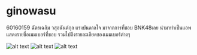 # ginowasu
60160159 ฉัตรเฉลิม วสุอนันต์กุล
แรงบันดาลใจ มาจากการที่ชอบ BNK48เลย นำมาทำเป็นแอพแสดงรายชื่อเมมเบอร์ที่ชอบ รวมไปถึงรายละเอียดของเมมเบอร์ต่างๆ 

![alt text](https://user-images.githubusercontent.com/50445405/77179070-9016c100-6afa-11ea-8e82-94085ff08e76.png)
![alt text](https://user-images.githubusercontent.com/50445405/77179229-c2282300-6afa-11ea-8dde-15956370171b.png)
![alt text](https://user-images.githubusercontent.com/50445405/77179371-fc91c000-6afa-11ea-9eb7-1f98a1bd7781.png)
